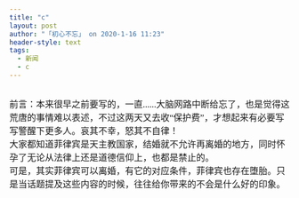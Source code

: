 ```yaml
---
title: "c"
layout: post
author: "「初心不忘」 on 2020-1-16 11:23"
header-style: text
tags:
  - 新闻
  - c
---
```


<head></head>
<body>
 <br> 
 <font face="微软雅黑"><font face="微软雅黑"><font style="font-size:16px"><font size="3">前言：本来很早之前要写的，一直......大脑网路中断给忘了，也是觉得这荒唐的事情难以表述，不过这两天又去收“保护费”，才想起来有必要写写警醒下更多人。哀其不幸，怒其不自律！</font></font></font></font>
 <font face="微软雅黑"><font face="微软雅黑"><font style="font-size:16px"><br> <font size="3">大家都知道菲律宾是天主教国家，结婚就不允许再离婚的地方，同时怀孕了无论从法律上还是道德信仰上，也都是禁止的。</font><br> <font size="3">可是，其实菲律宾可以离婚，有它的对应条件，菲律宾也存在堕胎。只是当话题提及这些内容的时候，往往给你带来的不会是什么好的印象。</font></font></font></font>
 <br> 
 <br>
</body>


